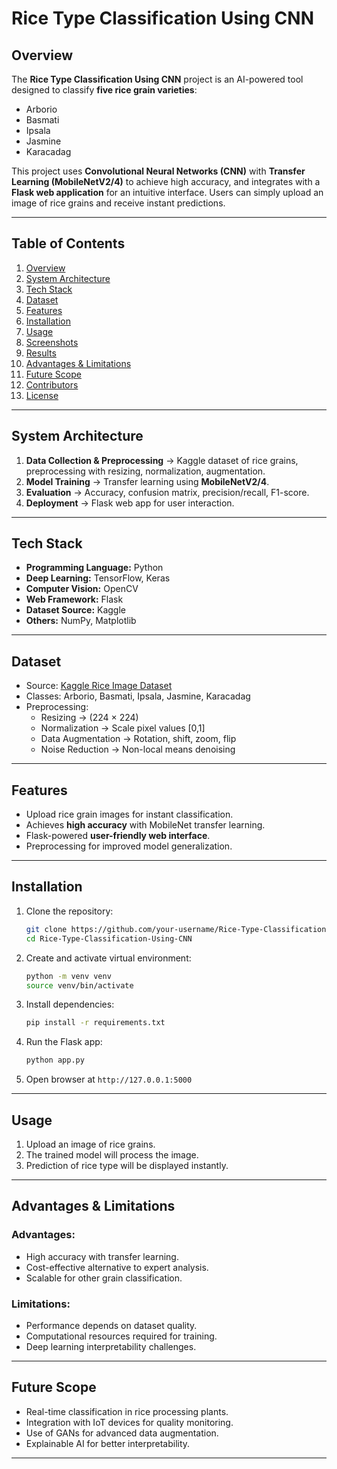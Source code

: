 # Rice Type Classification Using CNN  

## Overview  
The **Rice Type Classification Using CNN** project is an AI-powered tool designed to classify **five rice grain varieties**:  
- Arborio  
- Basmati  
- Ipsala  
- Jasmine  
- Karacadag  

This project uses **Convolutional Neural Networks (CNN)** with **Transfer Learning (MobileNetV2/4)** to achieve high accuracy, and integrates with a **Flask web application** for an intuitive interface. Users can simply upload an image of rice grains and receive instant predictions.  

---

## Table of Contents
1. [Overview](#-overview)  
2. [System Architecture](#-system-architecture)  
3. [Tech Stack](#-tech-stack)  
4. [Dataset](#-dataset)  
5. [Features](#-features)  
6. [Installation](#-installation)  
7. [Usage](#-usage)  
8. [Screenshots](#-screenshots)  
9. [Results](#-results)  
10. [Advantages & Limitations](#-advantages--limitations)  
11. [Future Scope](#-future-scope)  
12. [Contributors](#-contributors)  
13. [License](#-license)  

---

## System Architecture  
1. **Data Collection & Preprocessing** → Kaggle dataset of rice grains, preprocessing with resizing, normalization, augmentation.  
2. **Model Training** → Transfer learning using **MobileNetV2/4**.  
3. **Evaluation** → Accuracy, confusion matrix, precision/recall, F1-score.  
4. **Deployment** → Flask web app for user interaction.  

---

## Tech Stack  
- **Programming Language:** Python  
- **Deep Learning:** TensorFlow, Keras  
- **Computer Vision:** OpenCV  
- **Web Framework:** Flask  
- **Dataset Source:** Kaggle  
- **Others:** NumPy, Matplotlib  

---

## Dataset  
- Source: [Kaggle Rice Image Dataset](https://www.kaggle.com/)  
- Classes: Arborio, Basmati, Ipsala, Jasmine, Karacadag  
- Preprocessing:  
  - Resizing → (224 × 224)  
  - Normalization → Scale pixel values [0,1]  
  - Data Augmentation → Rotation, shift, zoom, flip  
  - Noise Reduction → Non-local means denoising  

---

## Features  
- Upload rice grain images for instant classification.  
- Achieves **high accuracy** with MobileNet transfer learning.  
- Flask-powered **user-friendly web interface**.  
- Preprocessing for improved model generalization.  

---

## Installation  
1. Clone the repository:  
   ```bash
   git clone https://github.com/your-username/Rice-Type-Classification-Using-CNN.git
   cd Rice-Type-Classification-Using-CNN


2. Create and activate virtual environment:

   ```bash
   python -m venv venv
   source venv/bin/activate   
   ```
3. Install dependencies:

   ```bash
   pip install -r requirements.txt
   ```
4. Run the Flask app:

   ```bash
   python app.py
   ```
5. Open browser at `http://127.0.0.1:5000`

---

## Usage

1. Upload an image of rice grains.
2. The trained model will process the image.
3. Prediction of rice type will be displayed instantly.

---

## Advantages & Limitations

### Advantages:

* High accuracy with transfer learning.
* Cost-effective alternative to expert analysis.
* Scalable for other grain classification.

### Limitations:

* Performance depends on dataset quality.
* Computational resources required for training.
* Deep learning interpretability challenges.

---

## Future Scope

* Real-time classification in rice processing plants.
* Integration with IoT devices for quality monitoring.
* Use of GANs for advanced data augmentation.
* Explainable AI for better interpretability.

---
